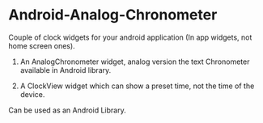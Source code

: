 Android-Analog-Chronometer
==========================

Couple of clock widgets for your android application (In app widgets, not home screen ones).

1. An AnalogChronometer widget, analog version the text Chronometer available in Android library.

2. A ClockView widget which can show a preset time, not the time of the device.

Can be used as an Android Library.